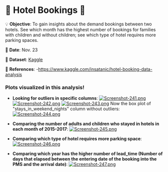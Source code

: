 # 🏨 Hotel Bookings 🏨

💡
**Objective**: To gain insights about the demand bookings between two hotels. See which month has the highest number of bookings for families with children and without children; see which type of hotel requires more parking spaces.

📅
**Date**: Nov. 23

🔢
**Dataset**: [Kaggle](https://www.kaggle.com/jessemostipak/hotel-booking-demand)

📜
**References**:
-https://www.kaggle.com/insatanic/hotel-booking-data-analysis

### Plots visualized in this analysis!

- **Looking for outliers in specific columns**:
[![Screenshot-241.png](https://i.postimg.cc/m2XPTMbD/Screenshot-241.png)](https://postimg.cc/rK4VJDRX)
[![Screenshot-242.png](https://i.postimg.cc/YS12LmwQ/Screenshot-242.png)](https://postimg.cc/wtjYSMMB)
[![Screenshot-243.png](https://i.postimg.cc/wvqztf2d/Screenshot-243.png)](https://postimg.cc/VSVppF27)
Now the box plot of "stays_in_weekend_nights" column without outliers:
[![Screenshot-244.png](https://i.postimg.cc/mrwfG3sp/Screenshot-244.png)](https://postimg.cc/mct6YHh7)

- **Comparing the number of adults and children who stayed in hotels in each month of 2015-2017**:
[![Screenshot-245.png](https://i.postimg.cc/FFJvYLgz/Screenshot-245.png)](https://postimg.cc/grdQ5r7b)

- **Comparing which type of hotel requires more parking space**:
[![Screenshot-246.png](https://i.postimg.cc/XY11K2nb/Screenshot-246.png)](https://postimg.cc/ZW3L4x97)

- **Comparing which year has the higher number of lead_time (Number of days that elapsed between the entering date of the booking into the PMS and the arrival date)**:
[![Screenshot-247.png](https://i.postimg.cc/d129fncD/Screenshot-247.png)](https://postimg.cc/VrNMrq6c)
